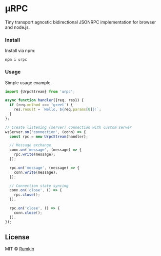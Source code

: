 # μRPC

Tiny transport agnostic bidirectional JSONRPC implementation for browser and
node.js.

### Install

Install via npm:

```
npm i urpc
```

### Usage

Simple usage example.

```javascript
import {UrpcStream} from 'urpc';

async function handler({req, res}) {
  if (req.method === 'greet') {
    res.result = `Hello, ${req.params[0]}!`;
  }
};

// Create listening (server) connection with custom server
wsServer.on('connection', (conn) => {
  const rpc = new UrpcStream(handler);

  // Message exchange
  conn.on('message', (message) => {
    rpc.write(message);
  });

  rpc.on('message', (message) => {
    conn.write(message);
  });

  // Connection state syncing
  conn.on('close', () => {
    rpc.close();
  });

  rpc.on('close', () => {
    conn.close();
  });
});
```

## License

MIT © [Rumkin](https://rumk.in)
